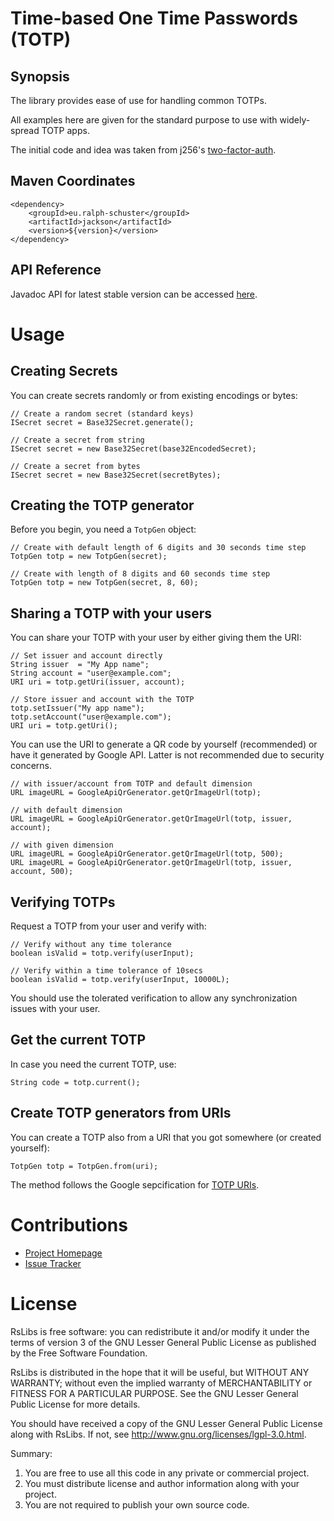 # Time-based One Time Passwords (TOTP)
## Synopsis
The library provides ease of use for handling common TOTPs.

All examples here are given for the standard purpose to use with widely-spread TOTP apps.

The initial code and idea was taken from j256's [two-factor-auth](https://github.com/j256/two-factor-auth).

## Maven Coordinates

```
<dependency>
	<groupId>eu.ralph-schuster</groupId>
	<artifactId>jackson</artifactId>
	<version>${version}</version>
</dependency>
```

## API Reference

Javadoc API for latest stable version can be accessed [here](https://www.javadoc.io/doc/eu.ralph-schuster/totp).

# Usage

## Creating Secrets
You can create secrets randomly or from existing encodings or bytes:

```
// Create a random secret (standard keys)
ISecret secret = Base32Secret.generate();

// Create a secret from string
ISecret secret = new Base32Secret(base32EncodedSecret);

// Create a secret from bytes
ISecret secret = new Base32Secret(secretBytes);

```

## Creating the TOTP generator
Before you begin, you need a ``TotpGen`` object:

```
// Create with default length of 6 digits and 30 seconds time step
TotpGen totp = new TotpGen(secret);

// Create with length of 8 digits and 60 seconds time step
TotpGen totp = new TotpGen(secret, 8, 60);
```

## Sharing a TOTP with your users
You can share your TOTP with your user by either giving them the URI:

```
// Set issuer and account directly
String issuer  = "My App name";
String account = "user@example.com";
URI uri = totp.getUri(issuer, account);

// Store issuer and account with the TOTP
totp.setIssuer("My app name");
totp.setAccount("user@example.com");
URI uri = totp.getUri();
```

You can use the URI to generate a QR code by yourself (recommended) or
have it generated by Google API. Latter is not recommended due to security
concerns.

```
// with issuer/account from TOTP and default dimension
URL imageURL = GoogleApiQrGenerator.getQrImageUrl(totp);

// with default dimension
URL imageURL = GoogleApiQrGenerator.getQrImageUrl(totp, issuer, account);

// with given dimension
URL imageURL = GoogleApiQrGenerator.getQrImageUrl(totp, 500);
URL imageURL = GoogleApiQrGenerator.getQrImageUrl(totp, issuer, account, 500);
```

## Verifying TOTPs
Request a TOTP from your user and verify with:

```
// Verify without any time tolerance
boolean isValid = totp.verify(userInput);

// Verify within a time tolerance of 10secs
boolean isValid = totp.verify(userInput, 10000L);
```

You should use the tolerated verification to allow any synchronization issues with your user.

## Get the current TOTP
In case you need the current TOTP, use:

```
String code = totp.current();
```

## Create TOTP generators from URIs
You can create a TOTP also from a URI that you got somewhere (or created yourself):

```
TotpGen totp = TotpGen.from(uri);
```

The method follows the Google sepcification for [TOTP URIs](https://github.com/google/google-authenticator/wiki/Key-Uri-Format).

# Contributions

 * [Project Homepage](https://github.com/technicalguru/rslibs/totp)
 * [Issue Tracker](https://github.com/technicalguru/rslibs/issues)
 
# License

RsLibs is free software: you can redistribute it and/or modify it under the terms of version 3 of the GNU 
Lesser General Public  License as published by the Free Software Foundation.

RsLibs is distributed in the hope that it will be useful, but WITHOUT ANY WARRANTY; without even the implied 
warranty of MERCHANTABILITY or FITNESS FOR A PARTICULAR PURPOSE.  See the GNU Lesser General Public 
License for more details.

You should have received a copy of the GNU Lesser General Public License along with RsLibs.  If not, see 
<http://www.gnu.org/licenses/lgpl-3.0.html>.

Summary:
 1. You are free to use all this code in any private or commercial project. 
 2. You must distribute license and author information along with your project.
 3. You are not required to publish your own source code.

